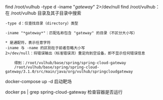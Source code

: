  find /root/vulhub -type d -iname "*gateway*" 2>/dev/null
	find /root/vulhub：在 /root/vulhub 目录及其子目录中搜索
	
	-type d：仅查找目录（directory）类型
	
	-iname "*gateway*"：匹配名称包含 "gateway" 的目录（不区分大小写）
	
	* 是通配符，表示任意字符
	-iname 与 -name 的区别在于前者忽略大小写
	2>/dev/null：将错误输出（标准错误流）重定向到空设备，即不显示任何错误信息
	
		得到：/root/vulhub/base/spring/spring-cloud-gateway
		/root/vulhub/base/spring/spring-cloud-         gateway/3.1.0/src/main/java/org/vulhub/springcloudgateway


docker-compose up -d    启动靶场

docker ps | grep spring-cloud-gateway    检查容器是否运行